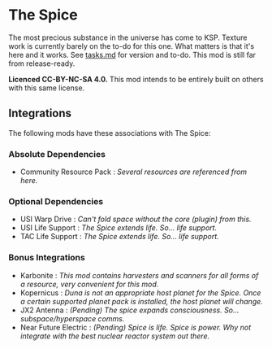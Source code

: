 # The Spice
The most precious substance in the universe has come to KSP. Texture work is currently barely on the to-do for this one. What matters is that it's here and it works. See [tasks.md](https://github.com/JadeOfMaar/KSP-TheSpice/blob/master/tasks.md) for version and to-do. This mod is still far from release-ready.  
  
**Licenced CC-BY-NC-SA 4.0.** This mod intends to be entirely built on others with this same license.

## Integrations
The following mods have these associations with The Spice:

### Absolute Dependencies
* Community Resource Pack : _Several resources are referenced from here._
  
### Optional Dependencies
* USI Warp Drive : _Can't fold space without the core (plugin) from this._
* USI Life Support : _The Spice extends life. So... life support._
* TAC Life Support : _The Spice extends life. So... life support._

### Bonus Integrations
* Karbonite : _This mod contains harvesters and scanners for all forms of a resource, very convenient for this mod._
* Kopernicus : _Duna is not an appropriate host planet for the Spice. Once a certain supported planet pack is installed, the host planet will change._
* JX2 Antenna : _(Pending) The spice expands consciousness. So... subspace/hyperspace comms._
* Near Future Electric : _(Pending) Spice is life. Spice is power. Why not integrate with the best nuclear reactor system out there._